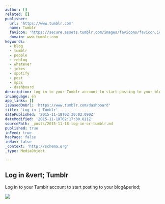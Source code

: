 ```yaml
---
author: []
related: []
publisher:
  url: 'https://www.tumblr.com'
  name: Tumblr
  favicon: 'https://secure.assets.tumblr.com/images/favicons/favicon.ico?_v=a891a6916b745ae20be499f98db2f875'
  domain: www.tumblr.com
keywords:
  - blog
  - tumblr
  - people
  - reblog
  - whatever
  - jokes
  - spotify
  - post
  - mp3s
  - dashboard
description: Log in to your Tumblr account to start posting to your blog.
inLanguage: en
app_links: []
isBasedOnUrl: 'https://www.tumblr.com/dashboard'
title: 'Log in | Tumblr'
datePublished: '2015-11-18T02:30:02.090Z'
dateModified: '2015-11-18T02:17:30.811Z'
sourcePath: _posts/2015-11-18-log-in-or-tumblr.md
published: true
inFeed: true
hasPage: false
inNav: false
_context: 'http://schema.org'
_type: MediaObject

---
```

<article style=""><h1>Log in &amp;vert; Tumblr</h1><p>Log in to your Tumblr account to start posting to your blog&amp;period;</p><img src="https://41.media.tumblr.com/d0242465bb0298023c2a0eb7cdc29743/tumblr_nwmyjzQ9Jc1rtmgpxo1_1280.jpg" /></article>